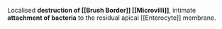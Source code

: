 Localised **destruction of [[Brush Border]] [[Microvilli]]**, intimate **attachment of bacteria** to the residual apical [[Enterocyte]] membrane.